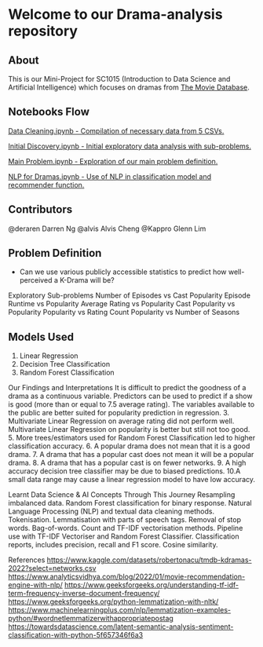 # Welcome to our Drama-analysis repository

## About

This is our Mini-Project for SC1015 (Introduction to Data Science and Artificial Intelligence) which focuses on dramas from [The Movie Database](https://www.kaggle.com/datasets/robertonacu/tmdb-kdramas-2022?select=networks.csv). 

## Notebooks Flow
[Data Cleaning.ipynb - Compilation of necessary data from 5 CSVs.](https://github.com/deraren/We-Bring-The-Drama/blob/main/Data%20Cleaning%20.ipynb)

[Initial Discovery.ipynb - Initial exploratory data analysis with sub-problems.](https://github.com/deraren/We-Bring-The-Drama/blob/main/Initial%20Discovery%20.ipynb)

[Main Problem.ipynb - Exploration of our main problem definition.](https://github.com/deraren/We-Bring-The-Drama/blob/main/Main%20Problem.ipynb)

[NLP for Dramas.ipynb - Use of NLP in classification model and recommender function.](https://github.com/deraren/We-Bring-The-Drama/blob/main/NLP%20for%20Dramas.ipynb)

## Contributors
@deraren Darren Ng
@alvis Alvis Cheng
@Kappro Glenn Lim

## Problem Definition
- Can we use various publicly accessible statistics to predict how well-perceived a K-Drama will be?

Exploratory Sub-problems
Number of Episodes vs Cast Popularity
Episode Runtime vs Popularity
Average Rating vs Popularity
Cast Popularity vs Popularity
Popularity vs Rating Count
Popularity vs Number of Seasons

## Models Used
1. Linear Regression
2. Decision Tree Classification
3. Random Forest Classification


Our Findings and Interpretations
It is difficult to predict the goodness of a drama as a continuous variable.
Predictors can be used to predict if a show is good (more than or equal to 7.5 average rating).
The variables available to the public are better suited for popularity prediction in regression.
3. Multivariate Linear Regression on average rating did not perform well.
Multivariate Linear Regression on popularity is better but still not too good.
5. More trees/estimators used for Random Forest Classification led to higher classification accuracy.
6. A popular drama does not mean that it is a good drama.
7. A drama that has a popular cast does not mean it will be a popular drama.
8. A drama that has a popular cast is on fewer networks.
9. A high accuracy decision tree classifier may be due to biased predictions.
10.A small data range may cause a linear regression model to have low accuracy.


Learnt Data Science & AI Concepts Through This Journey
Resampling imbalanced data.
Random Forest classification for binary response.
Natural Language Processing (NLP) and textual data cleaning methods.
Tokenisation.
Lemmatisation with parts of speech tags.
Removal of stop words.
Bag-of-words.
Count and TF-IDF vectorisation methods.
Pipeline use with TF-IDF Vectoriser and Random Forest Classifier.
Classification reports, includes precision, recall and F1 score.
Cosine similarity.



References
<https://www.kaggle.com/datasets/robertonacu/tmdb-kdramas-2022?select=networks.csv>
<https://www.analyticsvidhya.com/blog/2022/01/movie-recommendation-engine-with-nlp/>
<https://www.geeksforgeeks.org/understanding-tf-idf-term-frequency-inverse-document-frequency/>
<https://www.geeksforgeeks.org/python-lemmatization-with-nltk/>
<https://www.machinelearningplus.com/nlp/lemmatization-examples-python/#wordnetlemmatizerwithappropriatepostag>
<https://towardsdatascience.com/latent-semantic-analysis-sentiment-classification-with-python-5f657346f6a3>

